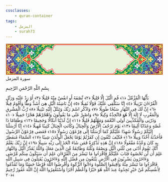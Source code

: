 ```yaml
---
cssclasses:
    - quran-container
tags:
    - المزمل
    - surah73
---
```

<div class="quran-container">
<span class="second-border"></span>
<span class="border"></span>
<div class="head-container">
<img src="https://raw.githubusercontent.com/LORDyyyyy/obsidian-the_quran_vault/main/src/webview/surah_head.png" height=100>
<div class="surah-name">
<span class="surah-name-fnt">سورة المزمل</span>
</div>
</div>
<div class="quran-content">
<div class="name-of-god"> <p> بِسْمِ اللَّهِ الرَّحْمَنِ الرَّحِيمِ </p></div>
<p>
<span class="sign" id="f1">يَأَيُّهَا الْمُزَّمِّلُ <span>﴿</span>١<span>﴾</span></span>
<span class="sign" id="f2">قُمِ الَّيْلَ إِلَّا قَلِيلًا <span>﴿</span>٢<span>﴾</span></span>
<span class="sign" id="f3">نِّصْفَهُ أَوِ انقُصْ مِنْهُ قَلِيلًا <span>﴿</span>٣<span>﴾</span></span>
<span class="sign" id="f4">أَوْ زِدْ عَلَيْهِ وَرَتِّلِ الْقُرْءَانَ تَرْتِيلًا <span>﴿</span>٤<span>﴾</span></span>
<span class="sign" id="f5">إِنَّا سَنُلْقِى عَلَيْكَ قَوْلًا ثَقِيلًا <span>﴿</span>٥<span>﴾</span></span>
<span class="sign" id="f6">إِنَّ نَاشِئَةَ الَّيْلِ هِىَ أَشَدُّ وَطًْٔا وَأَقْوَمُ قِيلًا <span>﴿</span>٦<span>﴾</span></span>
<span class="sign" id="f7">إِنَّ لَكَ فِى النَّهَارِ سَبْحًا طَوِيلًا <span>﴿</span>٧<span>﴾</span></span>
<span class="sign" id="f8">وَاذْكُرِ اسْمَ رَبِّكَ وَتَبَتَّلْ إِلَيْهِ تَبْتِيلًا <span>﴿</span>٨<span>﴾</span></span>
<span class="sign" id="f9">رَّبُّ الْمَشْرِقِ وَالْمَغْرِبِ لَا إِلَهَ إِلَّا هُوَ فَاتَّخِذْهُ وَكِيلًا <span>﴿</span>٩<span>﴾</span></span>
<span class="sign" id="f10">وَاصْبِرْ عَلَى مَا يَقُولُونَ وَاهْجُرْهُمْ هَجْرًا جَمِيلًا <span>﴿</span>١۰<span>﴾</span></span>
<span class="sign" id="f11">وَذَرْنِى وَالْمُكَذِّبِينَ أُولِى النَّعْمَةِ وَمَهِّلْهُمْ قَلِيلًا <span>﴿</span>١١<span>﴾</span></span>
<span class="sign" id="f12">إِنَّ لَدَيْنَا أَنكَالًا وَجَحِيمًا <span>﴿</span>١٢<span>﴾</span></span>
<span class="sign" id="f13">وَطَعَامًا ذَا غُصَّةٍ وَعَذَابًا أَلِيمًا <span>﴿</span>١٣<span>﴾</span></span>
<span class="sign" id="f14">يَوْمَ تَرْجُفُ الْأَرْضُ وَالْجِبَالُ وَكَانَتِ الْجِبَالُ كَثِيبًا مَّهِيلًا <span>﴿</span>١٤<span>﴾</span></span>
<span class="sign" id="f15">إِنَّا أَرْسَلْنَا إِلَيْكُمْ رَسُولًا شَهِدًا عَلَيْكُمْ كَمَا أَرْسَلْنَا إِلَى فِرْعَوْنَ رَسُولًا <span>﴿</span>١٥<span>﴾</span></span>
<span class="sign" id="f16">فَعَصَى فِرْعَوْنُ الرَّسُولَ فَأَخَذْنَهُ أَخْذًا وَبِيلًا <span>﴿</span>١٦<span>﴾</span></span>
<span class="sign" id="f17">فَكَيْفَ تَتَّقُونَ إِن كَفَرْتُمْ يَوْمًا يَجْعَلُ الْوِلْدَنَ شِيبًا <span>﴿</span>١٧<span>﴾</span></span>
<span class="sign" id="f18">السَّمَاءُ مُنفَطِرٌ بِهِ كَانَ وَعْدُهُ مَفْعُولًا <span>﴿</span>١٨<span>﴾</span></span>
<span class="sign" id="f19">إِنَّ هَذِهِ تَذْكِرَةٌ فَمَن شَاءَ اتَّخَذَ إِلَى رَبِّهِ سَبِيلًا <span>﴿</span>١٩<span>﴾</span></span>
<span class="sign" id="f20">إِنَّ رَبَّكَ يَعْلَمُ أَنَّكَ تَقُومُ أَدْنَى مِن ثُلُثَىِ الَّيْلِ وَنِصْفَهُ وَثُلُثَهُ وَطَائِفَةٌ مِّنَ الَّذِينَ مَعَكَ وَاللَّهُ يُقَدِّرُ الَّيْلَ وَالنَّهَارَ عَلِمَ أَن لَّن تُحْصُوهُ فَتَابَ عَلَيْكُمْ فَاقْرَءُوا مَا تَيَسَّرَ مِنَ الْقُرْءَانِ عَلِمَ أَن سَيَكُونُ مِنكُم مَّرْضَى وَءَاخَرُونَ يَضْرِبُونَ فِى الْأَرْضِ يَبْتَغُونَ مِن فَضْلِ اللَّهِ وَءَاخَرُونَ يُقَتِلُونَ فِى سَبِيلِ اللَّهِ فَاقْرَءُوا مَا تَيَسَّرَ مِنْهُ وَأَقِيمُوا الصَّلَوةَ وَءَاتُوا الزَّكَوةَ وَأَقْرِضُوا اللَّهَ قَرْضًا حَسَنًا وَمَا تُقَدِّمُوا لِأَنفُسِكُم مِّنْ خَيْرٍ تَجِدُوهُ عِندَ اللَّهِ هُوَ خَيْرًا وَأَعْظَمَ أَجْرًا وَاسْتَغْفِرُوا اللَّهَ إِنَّ اللَّهَ غَفُورٌ رَّحِيمٌ <span>﴿</span>٢۰<span>﴾</span></span>

</p>
</div>
<span class="border" style="margin-top:25px;"></span>
<span class="second-border-bottom"></span>
</div>

